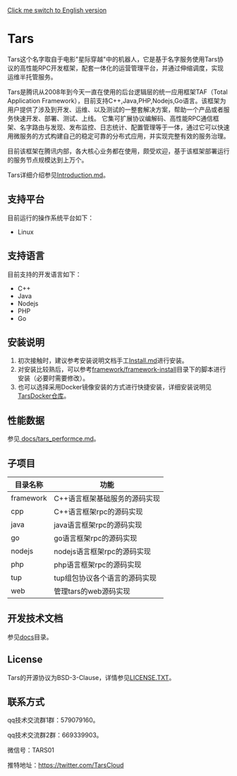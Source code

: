 [Click me switch to English version](README.md)

# Tars

Tars这个名字取自于电影"星际穿越"中的机器人，它是基于名字服务使用Tars协议的高性能RPC开发框架，配套一体化的运营管理平台，并通过伸缩调度，实现运维半托管服务。

Tars是腾讯从2008年到今天一直在使用的后台逻辑层的统一应用框架TAF（Total Application Framework），目前支持C++,Java,PHP,Nodejs,Go语言。该框架为用户提供了涉及到开发、运维、以及测试的一整套解决方案，帮助一个产品或者服务快速开发、部署、测试、上线。
它集可扩展协议编解码、高性能RPC通信框架、名字路由与发现、发布监控、日志统计、配置管理等于一体，通过它可以快速用微服务的方式构建自己的稳定可靠的分布式应用，并实现完整有效的服务治理。

目前该框架在腾讯内部，各大核心业务都在使用，颇受欢迎，基于该框架部署运行的服务节点规模达到上万个。

Tars详细介绍参见[Introduction.md](Introduction.md)。

## 支持平台

目前运行的操作系统平台如下：

- Linux

## 支持语言

目前支持的开发语言如下：

- C++
- Java
- Nodejs
- PHP
- Go

## 安装说明

1. 初次接触时，建议参考安装说明文档手工[Install.md](Install.md)进行安装。
2. 对安装比较熟后，可以参考[framework/framework-install](../../../TarsFramework/tree/master/framework-install)目录下的脚本进行安装（必要时需要修改）。
3. 也可以选择采用Docker镜像安装的方式进行快捷安装，详细安装说明见[TarsDocker仓库](https://github.com/TarsCloud/TarsDocker)。

## 性能数据

参见[ docs/tars_performce.md](docs/tars_performce.md)。

## 子项目

| 目录名称  | 功能                          |
| --------- | ----------------------------- |
| framework | C++语言框架基础服务的源码实现 |
| cpp       | C++语言框架rpc的源码实现      |
| java      | java语言框架rpc的源码实现     |
| go        | go语言框架rpc的源码实现       |
| nodejs    | nodejs语言框架rpc的源码实现   |
| php       | php语言框架rpc的源码实现      |
| tup       | tup组包协议各个语言的源码实现 |
| web       | 管理tars的web源码实现         |

## 开发技术文档

参见[docs](docs)目录。

## License

Tars的开源协议为BSD-3-Clause，详情参见[LICENSE.TXT](LICENSE.TXT)。

## 联系方式

qq技术交流群1群：579079160。

qq技术交流群2群：669339903。

微信号：TARS01

推特地址：https://twitter.com/TarsCloud
